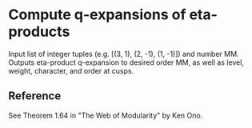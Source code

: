 # Compute q-expansions of eta-products

Input list of integer tuples (e.g. [(3, 1), (2, -1), (1, -1)]) and number MM. Outputs eta-product q-expansion to desired order MM, as well as level, weight, character, and order at cusps.

## Reference

See Theorem 1.64 in "The Web of Modularity" by Ken Ono.